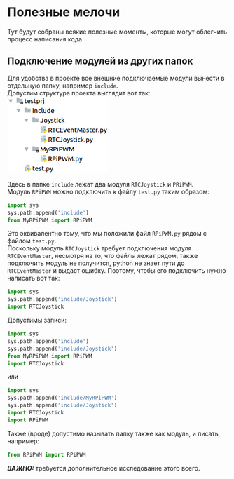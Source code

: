 # Полезные мелочи
Тут будут собраны всякие полезные моменты, которые могут облегчить процесс написания кода

## Подключение модулей из других папок
Для удобства в проекте все внешние подключаемые модули вынести в отдельную папку, например `include`.   
Допустим структура проекта выглядит вот так:  
![Structure](https://github.com/RTC-SCTB/Database/blob/master/python/Images/structure.png)  

Здесь в папке `include` лежат два модуля `RTCJoystick` и `PRiPWM`.  
Модуль `RPiPWM` можно подключить к файлу `test.py` таким образом:
```python
import sys
sys.path.append('include')
from MyRPiPWM import RPiPWM
```
Это эквивалентно тому, что мы положили файл `RPiPWM.py` рядом с файлом `test.py`.  
Поскольку модуль `RTCJoystick` требует подключения модуля `RTCEventMaster`, несмотря на то, что файлы лежат рядом, также
подключить модуль не получится, python не знает пути до `RTCEventMaster` и выдаст ошибку. Поэтому, чтобы его подключить
нужно написать вот так:
```python
import sys
sys.path.append('include/Joystick')
import RTCJoystick
``` 

Допустимы записи:
```python
import sys
sys.path.append('include')
sys.path.append('include/Joystick')
from MyRPiPWM import RPiPWM
import RTCJoystick
```
или
```python
import sys
sys.path.append('include/MyRPiPWM')
sys.path.append('include/Joystick')
import RTCJoystick
import RPiPWM
```
Также (вроде) допустимо называть папку также как модуль, и писать, например:
```python
from RPiPWM import RPiPWM
```
***ВАЖНО:*** требуется дополнительное исследование этого всего.